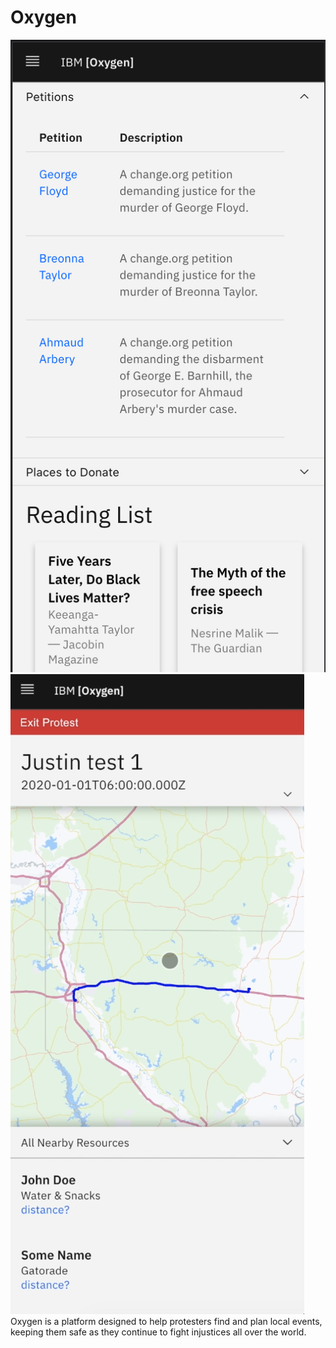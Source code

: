 # Oxygen
![](./petitions.png)
![](./map.png)
Oxygen is a platform designed to help protesters find and plan local events, keeping them safe as they continue to fight injustices all over the world.